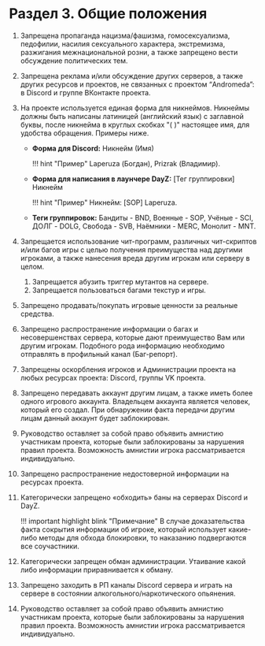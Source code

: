 # Раздел 3. Общие положения

1.  Запрещена пропаганда нацизма/фашизма, гомосексуализма, педофилии, насилия сексуального характера, экстремизма, разжигания межнациональной розни, а также запрещено вести обсуждение политических тем.
2.  Запрещена реклама и/или обсуждение других серверов, а также других ресурсов и проектов, не связанных с проектом “Andromeda”: в Discord и группе ВКонтакте проекта.
3.  На проекте используется единая форма для никнеймов. Никнеймы должны быть написаны латиницей (английский язык) с заглавной буквы, после никнейма в круглых скобках "( )" настоящее имя, для удобства обращения. Примеры ниже. 
    - **Форма для Discord:** Никнейм (Имя)

        !!! hint "Пример"
            Laperuza (Богдан), Prizrak (Владимир).

    - **Форма для написания в лаунчере DayZ:** \[Тег группировки\] Никнейм

        !!! hint "Пример"
            Никнейм: \[SOP\] Laperuza.

    - **Теги группировок:**
      Бандиты - BND, Военные - SOP, Учёные - SCI, ДОЛГ - DOLG, Свобода - SVB, Наёмники - MERC, Монолит - MNT. 

4.  Запрещается использование чит-программ, различных чит-скриптов и/или багов игры с целью получения преимущества над другими игроками, а также нанесения вреда другим игрокам или серверу в целом.
    1.  Запрещается абузить триггер мутантов на сервере.
    2.  Запрещается пользоваться багами текстур и игры.
5.  Запрещено продавать/покупать игровые ценности за реальные средства.
7.  Запрещено распространение информации о багах и несовершенствах сервера, которые дают преимущество Вам или другим игрокам. Подобного рода информацию необходимо отправлять в профильный канал (Баг-репорт).
8.  Запрещены оскорбления игроков и Администрации проекта на любых ресурсах проекта: Discord, группы VK проекта. 
9.  Запрещено передавать аккаунт другим лицам, а также иметь более одного игрового аккаунта. Владельцем аккаунта является человек, который его создал. При обнаружении факта передачи другим лицам данный аккаунт будет заблокирован.
10.  Руководство оставляет за собой право объявить амнистию участникам проекта, которые были заблокированы за нарушения правил проекта. Возможность амнистии игрока рассматривается индивидуально.
11.  Запрещено распространение недостоверной информации на ресурсах проекта.
12.  Категорически запрещено «обходить» баны на серверах Discord и DayZ.

        !!! important highlight blink "Примечание" 
            В случае доказательства факта сокрытия информации об игроке, который использует какие-либо методы  для обхода блокировки, то наказанию подвергаются все соучастники.
     
12.  Категорически запрещен обман администрации. Утаивание какой либо информации приравнивается к обману.
13. Запрещено заходить в РП каналы Discord сервера и играть на сервере в состоянии алкогольного/наркотического опьянения.
14. Руководство оставляет за собой право объявить амнистию участникам проекта, которые были заблокированы за нарушения правил проекта. Возможность амнистии игрока рассматривается индивидуально. 
